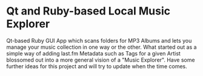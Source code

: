 Qt and Ruby-based Local Music Explorer
====================

Qt-based Ruby GUI App which scans folders for MP3 Albums and lets you manage your music collection in one way or the other. 
What started out as a simple way of adding last.fm Metadata such as Tags for a given Artist blossomed out into a more general vision of a "Music Explorer". Have some further ideas for this project and will try to update when the time comes.
